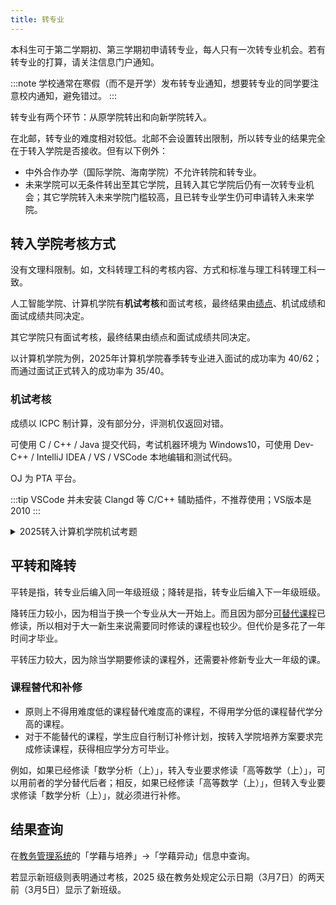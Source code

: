 ```yaml
---
title: 转专业
---
```


本科生可于第二学期初、第三学期初申请转专业，每人只有一次转专业机会。若有转专业的打算，请关注信息门户通知。

:::note
学校通常在寒假（而不是开学）发布转专业通知，想要转专业的同学要注意校内通知，避免错过。
:::

转专业有两个环节：从原学院转出和向新学院转入。

在北邮，转专业的难度相对较低。北邮不会设置转出限制，所以转专业的结果完全在于转入学院是否接收。但有以下例外：

- 中外合作办学（国际学院、海南学院）不允许转院和转专业。
- 未来学院可以无条件转出至其它学院，且转入其它学院后仍有一次转专业机会；其它学院转入未来学院门槛较高，且已转专业学生仍可申请转入未来学院。

## 转入学院考核方式

没有文理科限制。如，文科转理工科的考核内容、方式和标准与理工科转理工科一致。

人工智能学院、计算机学院有**机试考核**和面试考核，最终结果由[绩点](/学习生活/成绩构成#绩点)、机试成绩和面试成绩共同决定。

其它学院只有面试考核，最终结果由绩点和面试成绩共同决定。

以计算机学院为例，2025年计算机学院春季转专业进入面试的成功率为 40/62；而通过面试正式转入的成功率为 35/40。

### 机试考核

成绩以 ICPC 制计算，没有部分分，评测机仅返回对错。

可使用 C / C++ / Java 提交代码，考试机器环境为 Windows10，可使用 Dev-C++ / IntelliJ IDEA / VS / VSCode 本地编辑和测试代码。

OJ 为 PTA 平台。

:::tip
VSCode 并未安装 Clangd 等 C/C++ 辅助插件，不推荐使用；VS版本是2010
:::

<details>
<summary>
2025转入计算机学院机试考题
</summary>

共 7 题，其中前 5 题难度对应洛谷入门题。时间限制为 1.5h

**第二题**

用递归的方法从给定的数字 n 逆序打印到数字 1，不得使用循环、goto等语句。

**第三题**

给定 n 个正整数，找到其中所有的质数并**从小到大**输出。

**第四题**

给定四个国家的名字、进球数、失球数、?数。依照以下比较顺序对这四个国家排序

1. 忘了
2. 忘了
3. 忘了

按排序输出国家名

**第五题**

算是模拟题，题面有点复杂，大概是按照某种规则用 [1..=n\*n] 的数字把一个 n\*n 棋盘的棋盘填满并输出，难度不大，就是要debug一会

**第六题**

给定某二叉树的?序排序和按深度排序，输出此树的?序排序

**第七题**

最小割问题，参考[最小割](https://oi-wiki.org/graph/flow/min-cut/)
</details>

## 平转和降转

平转是指，转专业后编入同一年级班级；降转是指，转专业后编入下一年级班级。

降转压力较小，因为相当于换一个专业从大一开始上。而且因为部分[可替代课程](#课程替代和补修)已修读，所以相对于大一新生来说需要同时修读的课程也较少。但代价是多花了一年时间才毕业。

平转压力较大，因为除当学期要修读的课程外，还需要补修新专业大一年级的课。

### 课程替代和补修

- 原则上不得用难度低的课程替代难度高的课程，不得用学分低的课程替代学分高的课程。
- 对于不能替代的课程，学生应自行制订补修计划，按转入学院培养方案要求完成修读课程，获得相应学分方可毕业。

例如，如果已经修读「数学分析（上）」，转入专业要求修读「高等数学（上）」，可以用前者的学分替代后者；相反，如果已经修读「高等数学（上）」，但转入专业要求修读「数学分析（上）」，就必须进行补修。

## 结果查询

在[教务管理系统](https://jwgl.bupt.edu.cn)的「学藉与培养」->「学藉异动」信息中查询。

若显示新班级则表明通过考核，2025 级在教务处规定公示日期（3月7日）的两天前（3月5日）显示了新班级。
